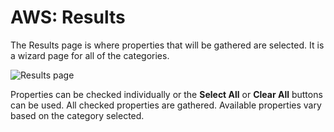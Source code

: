 # AWS: Results

The Results page is where properties that will be gathered are selected. It is a wizard page for all
of the categories.

![Results page](/img/product_docs/accessanalyzer/11.6/accessanalyzer/admin/datacollector/adinventory/results.webp)

Properties can be checked individually or the **Select All** or **Clear All** buttons can be used.
All checked properties are gathered. Available properties vary based on the category selected.
